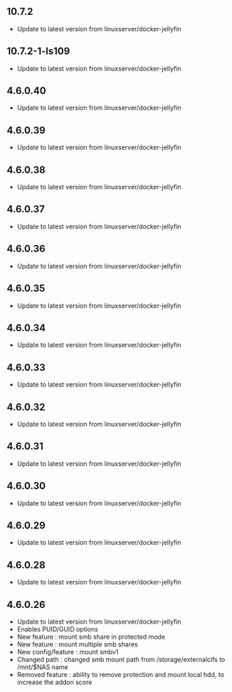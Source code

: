 
## 10.7.2
- Update to latest version from linuxserver/docker-jellyfin

## 10.7.2-1-ls109
- Update to latest version from linuxserver/docker-jellyfin
## 4.6.0.40

- Update to latest version from linuxserver/docker-jellyfin

## 4.6.0.39

- Update to latest version from linuxserver/docker-jellyfin

## 4.6.0.38

- Update to latest version from linuxserver/docker-jellyfin

## 4.6.0.37

- Update to latest version from linuxserver/docker-jellyfin

## 4.6.0.36

- Update to latest version from linuxserver/docker-jellyfin

## 4.6.0.35

- Update to latest version from linuxserver/docker-jellyfin

## 4.6.0.34

- Update to latest version from linuxserver/docker-jellyfin

## 4.6.0.33

- Update to latest version from linuxserver/docker-jellyfin

## 4.6.0.32

- Update to latest version from linuxserver/docker-jellyfin

## 4.6.0.31

- Update to latest version from linuxserver/docker-jellyfin

## 4.6.0.30

- Update to latest version from linuxserver/docker-jellyfin

## 4.6.0.29

- Update to latest version from linuxserver/docker-jellyfin

## 4.6.0.28

- Update to latest version from linuxserver/docker-jellyfin

## 4.6.0.26

- Update to latest version from linuxserver/docker-jellyfin
- Enables PUID/GUID options
- New feature : mount smb share in protected mode
- New feature : mount multiple smb shares
- New config/feature : mount smbv1
- Changed path : changed smb mount path from /storage/externalcifs to /mnt/$NAS name
- Removed feature : ability to remove protection and mount local hdd, to increase the addon score
